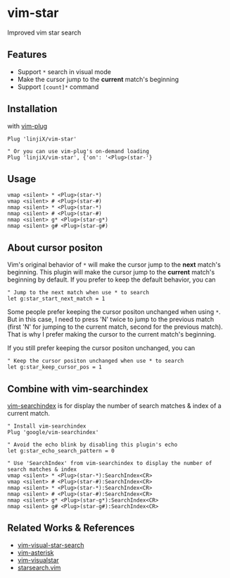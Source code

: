 # vim-star

Improved vim star search

## Features

-   Support `*` search in visual mode
-   Make the cursor jump to the **current** match's beginning
-   Support `[count]*` command

## Installation

with [vim-plug](https://github.com/junegunn/vim-plug)

```vim
Plug 'linjiX/vim-star'

" Or you can use vim-plug's on-demand loading
Plug 'linjiX/vim-star', {'on': '<Plug>(star-'}
```

## Usage

```vim
vmap <silent> * <Plug>(star-*)
vmap <silent> # <Plug>(star-#)
nmap <silent> * <Plug>(star-*)
nmap <silent> # <Plug>(star-#)
nmap <silent> g* <Plug>(star-g*)
nmap <silent> g# <Plug>(star-g#)
```

## About cursor positon

Vim's original behavior of `*` will make the cursor jump to the **next**
match's beginning.  This plugin will make the cursor jump to the **current**
match's beginning by default.  If you prefer to keep the default behavior, 
you can

```vim
" Jump to the next match when use * to search
let g:star_start_next_match = 1
```

Some people prefer keeping the cursor positon unchanged when using `*`.  
But in this case, I need to press 'N' twice to jump to the previous match
(first 'N' for jumping to the current match, second for the previous match).  
That is why I prefer making the cursor to the current match's beginning.

If you still prefer keeping the cursor positon unchanged, you can

```vim
" Keep the cursor positon unchanged when use * to search
let g:star_keep_cursor_pos = 1
```

## Combine with vim-searchindex

[vim-searchindex](https://github.com/google/vim-searchindex)
is for display the number of search matches & index of a current match.

```vim
" Install vim-searchindex
Plug 'google/vim-searchindex'
```

```vim
" Avoid the echo blink by disabling this plugin's echo
let g:star_echo_search_pattern = 0

" Use 'SearchIndex' from vim-searchindex to display the number of search matches & index
vmap <silent> * <Plug>(star-*):SearchIndex<CR>
vmap <silent> # <Plug>(star-#):SearchIndex<CR>
nmap <silent> * <Plug>(star-*):SearchIndex<CR>
nmap <silent> # <Plug>(star-#):SearchIndex<CR>
nmap <silent> g* <Plug>(star-g*):SearchIndex<CR>
nmap <silent> g# <Plug>(star-g#):SearchIndex<CR>
```

## Related Works & References

-   [vim-visual-star-search](https://github.com/bronson/vim-visual-star-search)
-   [vim-asterisk](https://github.com/haya14busa/vim-asterisk)
-   [vim-visualstar](https://github.com/thinca/vim-visualstar)
-   [starsearch.vim](https://github.com/darfink/starsearch.vim)
